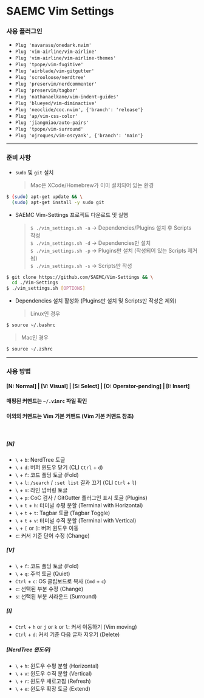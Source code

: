 # SAEMC Vim Settings

### 사용 플러그인

- `Plug 'navarasu/onedark.nvim'`
- `Plug 'vim-airline/vim-airline'`
- `Plug 'vim-airline/vim-airline-themes'`
- `Plug 'tpope/vim-fugitive'`
- `Plug 'airblade/vim-gitgutter'`
- `Plug 'scrooloose/nerdtree'`
- `Plug 'preservim/nerdcommenter'`
- `Plug 'preservim/tagbar'`
- `Plug 'nathanaelkane/vim-indent-guides'`
- `Plug 'blueyed/vim-diminactive'`
- `Plug 'neoclide/coc.nvim', {'branch': 'release'}`
- `Plug 'ap/vim-css-color'`
- `Plug 'jiangmiao/auto-pairs'`
- `Plug 'tpope/vim-surround'`
- `Plug 'ojroques/vim-oscyank', {'branch': 'main'}`

---

### 준비 사항

- `sudo` 및 `git` 설치
  > Mac은 XCode/Homebrew가 이미 설치되어 있는 환경

```bash
$ (sudo) apt-get update && \
  (sudo) apt-get install -y sudo git
```

- SAEMC Vim-Settings 프로젝트 다운로드 및 실행
  > `$ ./vim_settings.sh -a` -> Dependencies/Plugins 설치 후 Scripts 작성  
  > `$ ./vim_settings.sh -d` -> Dependencies만 설치  
  > `$ ./vim_settings.sh -p` -> Plugins만 설치 (작성되어 있는 Scripts 제거됨)  
  > `$ ./vim_settings.sh -s` -> Scripts만 작성

```bash
$ git clone https://github.com/SAEMC/Vim-Settings && \
  cd ./Vim-Settings
$ ./vim_settings.sh [OPTIONS]
```

- Dependencies 설치 활성화 (Plugins만 설치 및 Scripts만 작성은 제외)
  > Linux인 경우

```bash
$ source ~/.bashrc
```

> Mac인 경우

```bash
$ source ~/.zshrc
```

---

### 사용 방법

#### [N: Normal] | [V: Visual] | [S: Select] | [O: Operator-pending] | [I: Insert]

#### 매핑된 커맨드는 `~/.vimrc` 파일 확인

#### 이외의 커맨드는 Vim 기본 커맨드 (Vim 기본 커맨드 참조)

<br>

##### [N]

- `\` + `b`: NerdTree 토글
- `\` + `d`: 버퍼 윈도우 닫기 (CLI `Ctrl` + `d`)
- `\` + `f`: 코드 폴딩 토글 (Fold)
- `\` + `l`: `/search` / `:set list` 결과 끄기 (CLI `Ctrl` + `l`)
- `\` + `n`: 라인 넘버링 토글
- `\` + `p`: CoC 검사 / GitGutter 플러그인 표시 토글 (Plugins)
- `\` + `t` + `h`: 터미널 수평 분할 (Terminal with Horizontal)
- `\` + `t` + `t`: Tagbar 토글 (Tagbar Toggle)
- `\` + `t` + `v`: 터미널 수직 분할 (Terminal with Vertical)
- `\` + `[` or `]`: 버퍼 윈도우 이동
- `c`: 커서 기준 단어 수정 (Change)

##### [V]

- `\` + `f`: 코드 폴딩 토글 (Fold)
- `\` + `q`: 주석 토글 (Quiet)
- `Ctrl` + `c`: OS 클립보드로 복사 (`Cmd` + `c`)
- `c`: 선택된 부분 수정 (Change)
- `s`: 선택된 부분 서라운드 (Surround)

##### [I]

- `Ctrl` + `h` or `j` or `k` or `l`: 커서 이동하기 (Vim moving)
- `Ctrl` + `d`: 커서 기준 다음 글자 지우기 (Delete)

##### [NerdTree 윈도우]

- `\` + `h`: 윈도우 수평 분할 (Horizontal)
- `\` + `v`: 윈도우 수직 분할 (Vertical)
- `\` + `r`: 윈도우 새로고침 (Refresh)
- `\` + `e`: 윈도우 확장 토글 (Extend)

<br/>
